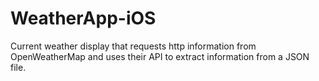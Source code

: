 # WeatherApp-iOS
Current weather display that requests http information from OpenWeatherMap and uses their API to extract information from a JSON file. 
